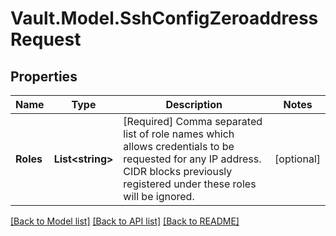# Vault.Model.SshConfigZeroaddressRequest

## Properties

Name | Type | Description | Notes
------------ | ------------- | ------------- | -------------
**Roles** | **List&lt;string&gt;** | [Required] Comma separated list of role names which allows credentials to be requested for any IP address. CIDR blocks previously registered under these roles will be ignored. | [optional] 

[[Back to Model list]](../README.md#documentation-for-models) [[Back to API list]](../README.md#documentation-for-api-endpoints) [[Back to README]](../README.md)


